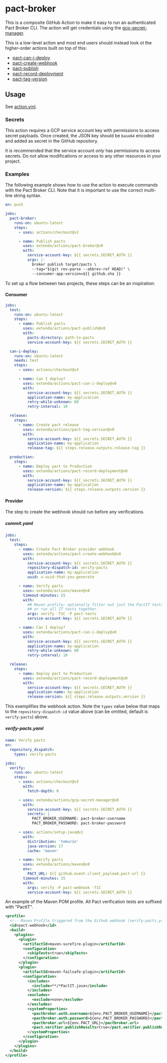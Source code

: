 # pact-broker

This is a composite GitHub Action to make it easy to run an authenticated Pact Broker CLI.
The action will get credentials using the [gcp-secret-manager](../gcp-secret-manager#readme).

This is a low-level action and most end users should instead look ot the higher-order
actions built on top of this:

  * [pact-can-i-deploy](../pact-can-i-deploy#readme)
  * [pact-create-webhook](../pact-create-webhook#readme)
  * [pact-publish](../pact-publish#readme)
  * [pact-record-deployment](../pact-record-deployment#readme)
  * [pact-tag-version](../pact-tag-version#readme)

## Usage

See [action.yml](action.yml).

### Secrets

This action requires a GCP service account key with permissions to access secret payloads.
Once created, the JSON key should be `base64` encoded and added as secret in the GitHub repository.

It is recommended that the service account _only_ has permissions to access secrets. Do not allow modifications or
access to any other resources in your project.

### Examples

The following example shows how to use the action to execute commands with the Pact Broker CLI.
Note that it is important to use the correct multi-line string syntax.

```yaml
on: push

jobs:
  pact-broker:
    runs-on: ubuntu-latest
    steps:
      - uses: actions/checkout@v2

      - name: Publish pacts
        uses: extenda/actions/pact-broker@v0
        with:
          service-account-key: ${{ secrets.SECRET_AUTH }}
          args: |-
            broker publish target/pacts \
            --tag="$(git rev-parse --abbrev-ref HEAD)" \
            --consumer-app-version=${{ github.sha }}
```

To set up a flow between two projects, these steps can be an inspiration:

#### Consumer

```yaml
jobs:
  test:
    runs-on: ubuntu-latest
    steps:
      - name: Publish pacts
        uses: extenda/actions/pact-publish@v0
        with:
          pacts-directory: path-to-pacts
          service-account-key: ${{ secrets.SECRET_AUTH }}

  can-i-deploy:
    runs-on: ubuntu-latest
    needs: test
    steps:
      - uses: actions/checkout@v3

      - name: Can I deploy?
        uses: extenda/actions/pact-can-i-deploy@v0
        with:
          service-account-key: ${{ secrets.SECRET_AUTH }}
          application-name: my-application
          retry-while-unknown: 60
          retry-interval: 10

  release:
    steps:
      - name: Create pact release
        uses: extenda/actions/pact-tag-version@v0
        with:
          service-account-key: ${{ secrets.SECRET_AUTH }}
          application-name: my-application
          release-tag: ${{ steps.release.outputs.release-tag }}

  production:
    steps:
      - name: Deploy pact to Production
        uses: extenda/actions/pact-record-deployment@v0
        with:
          service-account-key: ${{ secrets.SECRET_AUTH }}
          application-name: my-application
          release-version: ${{ steps.release.outputs.version }}
```

#### Provider

The step to create the webhook should run before any verifications.

##### commit.yaml
```yaml
jobs:
  test:
    steps:
      - name: Create Pact Broker provider webhook
        uses: extenda/actions/pact-create-webhook@v0
        with:
          service-account-key: ${{ secrets.SECRET_AUTH }}
          repository-dispatch-id: verify-pacts
          application-name: my-application
          uuid: a-uuid-that-you-generate

      - name: Verify pacts
        uses: extenda/actions/maven@v0
        timeout-minutes: 15
        with:
          ## Maven profile; optionally filter out just the PactIT tests (not the same profile as below!)
          ## or run all IT tests together.
          args: verify -T1C -P pact-tests
          service-account-key: ${{ secrets.SECRET_AUTH }}

      - name: Can I deploy?
        uses: extenda/actions/pact-can-i-deploy@v0
        with:
          service-account-key: ${{ secrets.SECRET_AUTH }}
          application-name: my-application
          retry-while-unknown: 60
          retry-interval: 10

  release:
    steps:
      - name: Deploy pact to Production
        uses: extenda/actions/pact-record-deployment@v0
        with:
          service-account-key: ${{ secrets.SECRET_AUTH }}
          application-name: my-application
          release-version: ${{ steps.release.outputs.version }}
```

This exemplifies the webhook action. Note the `types` value below that maps to the `repository-dispatch-id` value above (can be omitted, default is `verify-pacts`) above.

##### verify-pacts.yaml
```yaml
name: Verify pacts
on:
  repository_dispatch:
    types: verify-pacts

jobs:
  verify:
    runs-on: ubuntu-latest
    steps:
      - uses: actions/checkout@v3
        with:
          fetch-depth: 0

      - uses: extenda/actions/gcp-secret-manager@v0
        with:
          service-account-key: ${{ secrets.SECRET_AUTH }}
          secrets: |
            PACT_BROKER_USERNAME: pact-broker-username
            PACT_BROKER_PASSWORD: pact-broker-password

      - uses: actions/setup-java@v2
        with:
          distribution: 'temurin'
          java-version: 17
          cache: 'maven'

      - name: Verify pacts
        uses: extenda/actions/maven@v0
        env:
          PACT_URL: ${{ github.event.client_payload.pact-url }}
        timeout-minutes: 15
        with:
          args: verify -P pact-webhook -T1C
          service-account-key: ${{ secrets.SECRET_AUTH }}
```

An example of the Maven POM profile. All Pact verification tests are suffixed with "PactIT".

```xml
<profile>
  <!-- Maven Profile triggered from the Github webhook (verify-pacts.yaml) -->
  <id>pact-webhook</id>
  <build>
    <plugins>
      <plugin>
        <artifactId>maven-surefire-plugin</artifactId>
        <configuration>
          <skipTests>true</skipTests>
        </configuration>
      </plugin>
      <plugin>
        <artifactId>maven-failsafe-plugin</artifactId>
        <configuration>
          <includes>
            <include>**/*PactIT.java</include>
          </includes>
          <excludes>
            <exclude>none</exclude>
          </excludes>
          <systemProperties>
            <pactbroker.auth.username>${env.PACT_BROKER_USERNAME}</pactbroker.auth.username>
            <pactbroker.auth.password>${env.PACT_BROKER_PASSWORD}</pactbroker.auth.password>
            <pactbroker.url>${env.PACT_URL}</pactbroker.url>
            <pact.verifier.publishResults>true</pact.verifier.publishResults>
          </systemProperties>
        </configuration>
      </plugin>
    </plugins>
  </build>
</profile>
```
